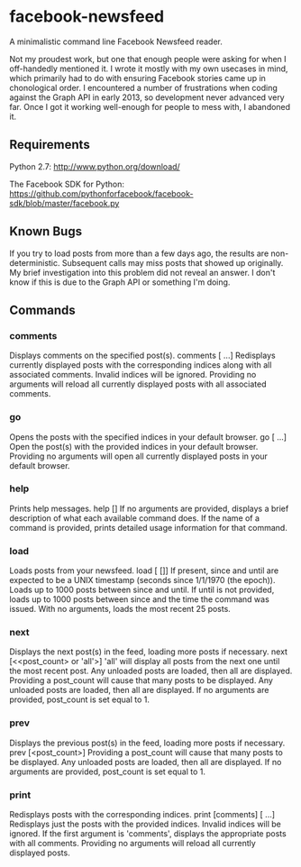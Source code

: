facebook-newsfeed
=================

A minimalistic command line Facebook Newsfeed reader.

Not my proudest work, but one that enough people were asking for when I off-handedly mentioned it. I wrote it mostly with my own usecases in mind, which primarily had to do with ensuring Facebook stories came up in chonological order. I encountered a number of frustrations when coding against the Graph API in early 2013, so development never advanced very far. Once I got it working well-enough for people to mess with, I abandoned it.

## Requirements
Python 2.7: http://www.python.org/download/

The Facebook SDK for Python: https://github.com/pythonforfacebook/facebook-sdk/blob/master/facebook.py

## Known Bugs
If you try to load posts from more than a few days ago, the results are non-deterministic. Subsequent calls may miss posts that showed up originally. My brief investigation into this problem did not reveal an answer. I don't know if this is due to the Graph API or something I'm doing.

## Commands
### comments
Displays comments on the specified post(s).
comments [<int> ...]
    Redisplays currently displayed posts with the corresponding indices along with all associated comments. Invalid indices will be ignored.
    Providing no arguments will reload all currently displayed posts with all associated comments.

### go
Opens the posts with the specified indices in your default browser.
go [<int> ...]
    Open the post(s) with the provided indices in your default browser.
    Providing no arguments will open all currently displayed posts in your default browser.

### help
Prints help messages.
help [<command>]
    If no arguments are provided, displays a brief description of what each available command does.
    If the name of a command is provided, prints detailed usage information for that command.

### load
Loads posts from your newsfeed.
load [<since> [<until>]]
    If present, since and until are expected to be a UNIX timestamp (seconds since 1/1/1970 (the epoch)).
    Loads up to 1000 posts between since and until. If until is not provided, loads up to 1000 posts between since and the time the command was issued. With no arguments, loads the most recent 25 posts.

### next
Displays the next post(s) in the feed, loading more posts if necessary.
next [<<post_count> or 'all'>]
    'all' will display all posts from the next one until the most recent post. Any unloaded posts are loaded, then all are displayed.
    Providing a post_count will cause that many posts to be displayed. Any unloaded posts are loaded, then all are displayed.
    If no arguments are provided, post_count is set equal to 1.

### prev
Displays the previous post(s) in the feed, loading more posts if necessary.
prev [<post_count>]
    Providing a post_count will cause that many posts to be displayed. Any unloaded posts are loaded, then all are displayed.
    If no arguments are provided, post_count is set equal to 1.

### print
Redisplays posts with the corresponding indices.
print [comments] [<int> ...]
    Redisplays just the posts with the provided indices. Invalid indices will be ignored.
    If the first argument is 'comments', displays the appropriate posts with all comments.
    Providing no arguments will reload all currently displayed posts.
 
